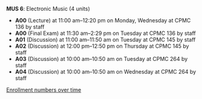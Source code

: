 **MUS 6**: Electronic Music (4 units)

- **A00** (Lecture) at 11:00 am–12:20 pm on Monday, Wednesday at CPMC 136 by staff
- **A00** (Final Exam) at 11:30 am–2:29 pm on Tuesday at CPMC 136 by staff
- **A01** (Discussion) at 11:00 am–11:50 am on Tuesday at CPMC 145 by staff
- **A02** (Discussion) at 12:00 pm–12:50 pm on Thursday at CPMC 145 by staff
- **A03** (Discussion) at 10:00 am–10:50 am on Tuesday at CPMC 264 by staff
- **A04** (Discussion) at 10:00 am–10:50 am on Wednesday at CPMC 264 by staff

[Enrollment numbers over time](./MUS6.tsv)
